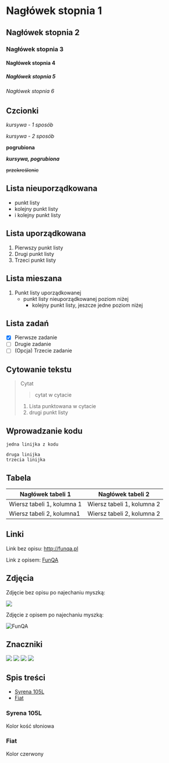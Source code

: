 
# Nagłówek stopnia 1
## Nagłówek stopnia 2
### Nagłówek stopnia 3
#### Nagłówek stopnia 4
##### Nagłówek stopnia 5
###### Nagłówek stopnia 6


## Czcionki
*kursywa - 1 sposób* 

_kursywa - 2 sposób_

**pogrubiona**

***kursywa, pogrubiona*** 

~~przekreślenie~~

## Lista nieuporządkowana
- punkt listy 
- kolejny punkt listy
- i kolejny punkt listy

## Lista uporządkowana

 1. Pierwszy punkt listy
 2. Drugi punkt listy
 3. Trzeci punkt listy

## Lista mieszana
1. Punkt listy uporządkowanej
    * punkt listy nieuporządkowanej poziom niżej
      + kolejny punkt listy, jeszcze jedne poziom niżej

## Lista zadań

 - [x] Pierwsze zadanie
 - [ ] Drugie zadanie
 - [ ] (Opcja) Trzecie zadanie

## Cytowanie tekstu
> Cytat
> > cytat w cytacie
> 
> 1. Lista punktowana w cytacie
> 2. drugi punkt listy

## Wprowadzanie kodu
`jedna linijka z kodu`

```wiele linijek kodu - pierwsza linijka
druga linijka
trzecia linijka
```

## Tabela
|Nagłówek tabeli 1|Nagłówek tabeli 2  |
|--|--|
|Wiersz tabeli 1, kolumna 1  |Wiersz tabeli 1, kolumna 2  |
|Wiersz tabeli 2, kolumna1  |Wiersz tabeli 2, kolumna 2  |


## Linki
Link bez opisu: http://funqa.pl

Link z opisem: [FunQA](http://funqa.pl)

## Zdjęcia 
Zdjęcie bez opisu po najechaniu myszką:

![](http://www.funqa.pl/wp-content/uploads/2021/08/FunQALogo.png)

Zdjęcie z opisem po najechaniu myszką:

![](http://www.funqa.pl/wp-content/uploads/2021/08/FunQALogo.png "FunQA")

## Znaczniki
![](https://img.shields.io/badge/tag-v.1.5.0-blue) ![](https://img.shields.io/badge/release-v.1.5.0-blue) ![](https://img.shields.io/badge/forks-1.9k-green) ![](https://img.shields.io/badge/coverage-20%25-red)

## Spis treści
* [Syrena 105L](#syrena-105l)
* [Fiat](#fiat)
### Syrena 105L
Kolor kość słoniowa
### Fiat
Kolor czerwony
